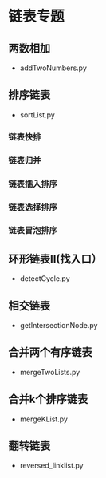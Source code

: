 # 链表专题

## 两数相加
- addTwoNumbers.py

## 排序链表
- sortList.py
### 链表快排
### 链表归并
### 链表插入排序
### 链表选择排序
### 链表冒泡排序

## 环形链表II(找入口）
- detectCycle.py

## 相交链表
- getIntersectionNode.py

## 合并两个有序链表
- mergeTwoLists.py

## 合并k个排序链表
- mergeKList.py

## 翻转链表
- reversed_linklist.py
